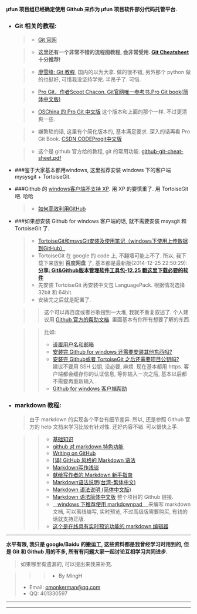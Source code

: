 __μfun 项目组已经确定使用 Github 来作为 μfun 项目软件部分代码托管平台.__       

* ### Git 相关的教程:    

    > -  [Git 官网](http://git-scm.com/)    

    > -  __这里还有一个非常不错的流程图教程, 会非常受用. [Git Cheatsheet](http://ndpsoftware.com/git-cheatsheet.html#loc=index;)__  __十分推荐!__    
    
    > -  [廖雪峰: Git 教程](http://www.liaoxuefeng.com/wiki/0013739516305929606dd18361248578c67b8067c8c017b000), 国内的以为大拿. 做的很不错, 另外那个 python 做的也挺好, 可惜我没坚持学完. 半吊子了. 可惜.    
    
    > -  [Pro Git，作者Scoot Chacon. Git官网唯一参考书.Pro Git book(简体中文版)](http://git-scm.com/book/zh/v1)    
    
    > - [OSChina 的 Pro Git 中文版](http://git.oschina.net/progit/index.html) 这个版本和上面的那个一样. 不过更清爽一些.     
    
    > -  嫌繁琐的话, 这里有个简化版本的, 基本满足要求. 深入的话再看 Pro Git Book. [CSDN CODEProgit中文版](https://code.csdn.net/help/CSDN_Code/code_support/Progit_Index)
    
    > - 这个是 github 官方给的教程, git 的常用功能. [github-git-cheat-sheet.pdf](https://training.github.com/kit/downloads/github-git-cheat-sheet.pdf)    
    

* ###鉴于大家基本都用windows,  这里推荐安装 windows 下的客户端 mysysgit + TortoiseGit.     

* ###Github 的 [windows客户端不支持 XP](https://help.github.com/articles/windows-xp-is-not-supported/). 用 XP 的要慎重了. 用 TortoiseGit 吧. 哈哈       
    > - [如何高效利用GitHub](http://www.yangzhiping.com/tech/github.html)      
    
* ###如果想安装 Github for windows 客户端的话, 就不需要安装 msysgit 和 TortoiseGit 了.     

    > - [TortoiseGit和msysGit安装及使用笔记（windows下使用上传数据到GitHub）](http://blog.csdn.net/chinaonlyqiu/article/details/8826767)
    > - TortoiseGit 在 google 的 code 上, 不翻墙可能上不了. 所以, 我下载下来放到 **百度网盘** 了, 基本都是最新版(2014-12-25 22:50:29): __[分享: Git&Github版本管理软件工具包-12.25    戳这里下载必要的软件](http://pan.baidu.com/s/1o6BOnrk)__    
    > - 先安装 TortoiseGit 再安装中文包 LanguagePack. 根据情况选择 32bit 和 64bit. 
    > -  安装完之后就是配置了.    

    >  > 这个可以再百度或者谷歌搜到一大堆, 我就不重复叙述了. 个人建议用 [Github 官方的帮助文档](https://help.github.com/). 里面基本有你所有想要了解的东西.     

    >  > 比如:    
    >  > - [设置用户名和邮箱](https://help.github.com/articles/set-up-git/)      
    >  > - [安装完 Github for windows 还需要安装其他东西吗?](https://help.github.com/articles/do-i-need-to-install-anything-extra/)
    >  > - [安装完 Github或者 TortoiseGit 之后还需要项目公钥吗?](https://help.github.com/articles/do-i-need-ssh-keys-to-use-github-for-windows/)    
            建议不要用 SSH 公钥, 没必要, 麻烦. 现在基本都用 https. 客户端都会缓存你的认证信息, 等你输入一次之后, 基本以后都不需要再重新输入 . 
    >  > - [Github for windows 客户端帮助](https://help.github.com/categories/github-for-windows/)

* ### markdown 教程:
    >  由于 markdown 的实现各个平台有细节差异. 所以, 还是参照 Github 官方的 help 文档来学习比较有针对性. 还好内容不错. 可以很快上手.    

    >   > -  [基础知识](https://help.github.com/articles/markdown-basics/)    
    >   > -  [github 对 markdown 特色功能](https://help.github.com/articles/github-flavored-markdown/)    
    >   > -  [Writing on GitHub](https://help.github.com/articles/writing-on-github/)       
    >   > - [[译] GitHub 风格的 Markdown 语法](https://github.com/cssmagic/blog/issues/13)      
    >   > -  [Markdown写作浅谈](http://www.yangzhiping.com/tech/r-markdown-knitr.html)       
    >   > - [献给写作者的 Markdown 新手指南](http://www.jianshu.com/p/q81RER)
    >   > - [Markdown语法说明(台湾-繁体中文)](http://markdown.tw/)    
    >   > - [Markdown 语法说明 (简体中文版)](https://github.com/riku/Markdown-Syntax-CN/blob/master/syntax.md)
    >   > - [Markdown 语法简体中文版](https://github.com/riku/Markdown-Syntax-CN) 整个项目的 Github 链接. 
    >   > - __[windows 下推荐使用 markdownpad ](http://markdownpad.com/)__来编写 markdown 文档, 可以离线编写, 实时预览, 不过高级版需要购买, 有钱的话就支持正版.
    >   > - [这个是在线具有实时预览功能的 markdown 编辑器](http://jbt.github.io/markdown-editor/)    
    

-------
__水平有限, 我只是 google/Baidu 的搬运工, 这些资料都是我曾经学习时用到的, 但是 Git 和 Github 用的不多, 所有有问题大家一起讨论互相学习共同进步.__  
> 如果哪里有遗漏的, 可以提出来我来补充.     


> > > * By MingH
> * Email: omonkerman@qq.com
> * QQ: 401330597    
---   




---  
    

